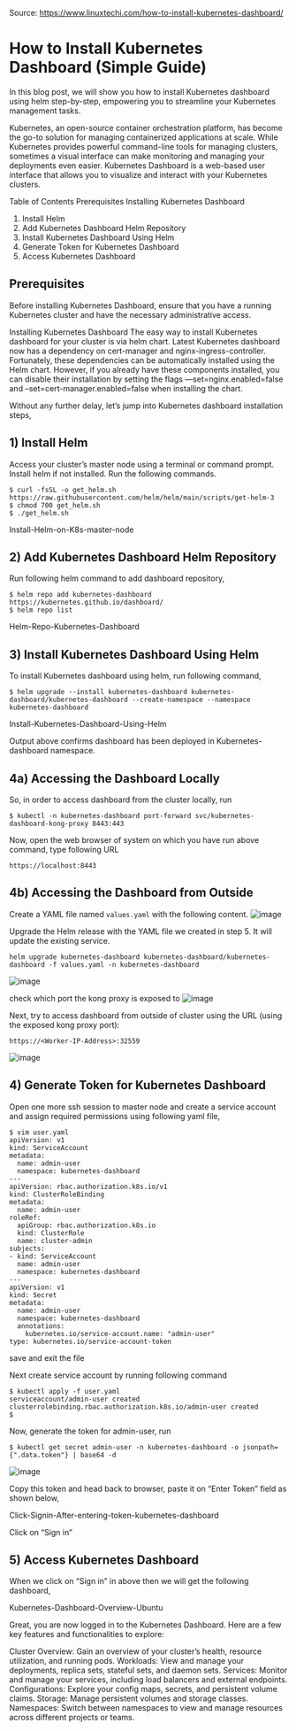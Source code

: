 Source: https://www.linuxtechi.com/how-to-install-kubernetes-dashboard/

# How to Install Kubernetes Dashboard (Simple Guide)
In this blog post, we will show you how to install Kubernetes dashboard using helm step-by-step, empowering you to streamline your Kubernetes management tasks.

Kubernetes, an open-source container orchestration platform, has become the go-to solution for managing containerized applications at scale. While Kubernetes provides powerful command-line tools for managing clusters, sometimes a visual interface can make monitoring and managing your deployments even easier. Kubernetes Dashboard is a web-based user interface that allows you to visualize and interact with your Kubernetes clusters.

Table of Contents
Prerequisites
Installing Kubernetes Dashboard
1) Install Helm
2) Add Kubernetes Dashboard Helm Repository
3) Install Kubernetes Dashboard Using Helm
4)  Generate Token for Kubernetes Dashboard
5) Access Kubernetes Dashboard

## Prerequisites
Before installing Kubernetes Dashboard, ensure that you have a running Kubernetes cluster and have the necessary administrative access.

Installing Kubernetes Dashboard
The easy way to install Kubernetes dashboard for your cluster is via helm chart. Latest Kubernetes dashboard now has a dependency on cert-manager and nginx-ingress-controller. Fortunately, these dependencies can be automatically installed using the Helm chart. However, if you already have these components installed, you can disable their installation by setting the flags —set=nginx.enabled=false and –set=cert-manager.enabled=false when installing the chart.

Without any further delay, let’s jump into Kubernetes dashboard installation steps,

## 1) Install Helm
Access your cluster’s master node using a terminal or command prompt. Install helm if not installed. Run the following commands.
```
$ curl -fsSL -o get_helm.sh https://raw.githubusercontent.com/helm/helm/main/scripts/get-helm-3
$ chmod 700 get_helm.sh
$ ./get_helm.sh
```
Install-Helm-on-K8s-master-node

## 2) Add Kubernetes Dashboard Helm Repository
Run following helm command to add dashboard repository,
```
$ helm repo add kubernetes-dashboard https://kubernetes.github.io/dashboard/
$ helm repo list
```
Helm-Repo-Kubernetes-Dashboard

## 3) Install Kubernetes Dashboard Using Helm
To install Kubernetes dashboard using helm, run following command,
```
$ helm upgrade --install kubernetes-dashboard kubernetes-dashboard/kubernetes-dashboard --create-namespace --namespace kubernetes-dashboard
```
Install-Kubernetes-Dashboard-Using-Helm

Output above confirms dashboard has been deployed in Kubernetes-dashboard namespace. 

## 4a) Accessing the Dashboard Locally
So, in order to access dashboard from the cluster locally, run
```
$ kubectl -n kubernetes-dashboard port-forward svc/kubernetes-dashboard-kong-proxy 8443:443
```
Now, open the web browser of system on which you have run above command, type following URL
```
https://localhost:8443
```
## 4b) Accessing the Dashboard from Outside
Create a YAML file named `values.yaml` with the following content.
![image](https://github.com/srikanthmalla/dotfiles/assets/8193784/4f822852-f1d0-407f-aede-659d06f559bd)

Upgrade the Helm release with the YAML file we created in step 5. It will update the existing service.
```
helm upgrade kubernetes-dashboard kubernetes-dashboard/kubernetes-dashboard -f values.yaml -n kubernetes-dashboard
```
![image](https://github.com/srikanthmalla/dotfiles/assets/8193784/7380c31a-ebd2-4f12-9f03-bbd64714a199)

check which port the kong proxy is exposed to 
![image](https://github.com/srikanthmalla/dotfiles/assets/8193784/9dc8da3b-c46c-4d0b-ad78-30586524a8c5)

Next, try to access dashboard from outside of cluster using the URL (using the exposed kong proxy port):
```
https://<Worker-IP-Address>:32559
```
![image](https://github.com/srikanthmalla/dotfiles/assets/8193784/12184103-0328-4c0c-931e-4401d576ab74)


## 4)  Generate Token for Kubernetes Dashboard
Open one more ssh session to master node and create a service account and assign required permissions using following yaml file,
```
$ vim user.yaml
apiVersion: v1
kind: ServiceAccount
metadata:  
  name: admin-user  
  namespace: kubernetes-dashboard
---
apiVersion: rbac.authorization.k8s.io/v1
kind: ClusterRoleBinding
metadata:  
  name: admin-user
roleRef:  
  apiGroup: rbac.authorization.k8s.io  
  kind: ClusterRole  
  name: cluster-admin
subjects: 
- kind: ServiceAccount  
  name: admin-user  
  namespace: kubernetes-dashboard
---
apiVersion: v1
kind: Secret
metadata:  
  name: admin-user  
  namespace: kubernetes-dashboard  
  annotations:    
    kubernetes.io/service-account.name: "admin-user"
type: kubernetes.io/service-account-token
```
save and exit the file

Next create service account by running following command
```
$ kubectl apply -f user.yaml
serviceaccount/admin-user created
clusterrolebinding.rbac.authorization.k8s.io/admin-user created
$
```
Now, generate the token for admin-user, run
```
$ kubectl get secret admin-user -n kubernetes-dashboard -o jsonpath={".data.token"} | base64 -d
```
![image](https://github.com/srikanthmalla/dotfiles/assets/8193784/7394b532-7fef-4e8c-b457-ccc9071dd008)


Copy this token and head back to browser, paste it on “Enter Token” field as shown below,

Click-Signin-After-entering-token-kubernetes-dashboard

Click on “Sign in”

## 5) Access Kubernetes Dashboard
When we click on “Sign in” in above then we will get the following dashboard,

Kubernetes-Dashboard-Overview-Ubuntu

Great, you are now logged in to the Kubernetes Dashboard. Here are a few key features and functionalities to explore:

Cluster Overview: Gain an overview of your cluster’s health, resource utilization, and running pods.
Workloads: View and manage your deployments, replica sets, stateful sets, and daemon sets.
Services: Monitor and manage your services, including load balancers and external endpoints.
Configurations: Explore your config maps, secrets, and persistent volume claims.
Storage: Manage persistent volumes and storage classes.
Namespaces: Switch between namespaces to view and manage resources across different projects or teams.
